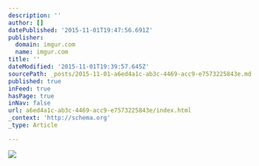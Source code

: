 ```yaml
---
description: ''
author: []
datePublished: '2015-11-01T19:47:56.691Z'
publisher:
  domain: imgur.com
  name: imgur.com
title: ''
dateModified: '2015-11-01T19:39:57.645Z'
sourcePath: _posts/2015-11-01-a6ed4a1c-ab3c-4469-acc9-e7573225843e.md
published: true
inFeed: true
hasPage: true
inNav: false
url: a6ed4a1c-ab3c-4469-acc9-e7573225843e/index.html
_context: 'http://schema.org'
_type: Article

---
```

![](http://i.imgur.com/LTGbK2w.jpg)